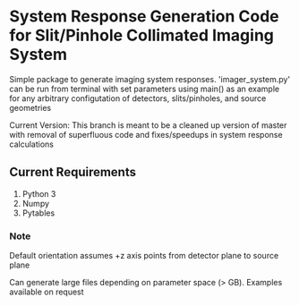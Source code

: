 # System Response Generation Code for Slit/Pinhole Collimated Imaging System

Simple package to generate imaging system responses. 'imager_system.py' can be run from terminal with set parameters using main() as an example for any arbitrary configutation of detectors, slits/pinholes, and source geometries

Current Version: This branch is meant to be a cleaned up version of master with removal of superfluous code and fixes/speedups in system response calculations

## Current Requirements

1. Python 3
2. Numpy
3. Pytables

### Note
Default orientation assumes +z axis points from detector plane to source plane

Can generate large files depending on parameter space (> GB). Examples available on request
